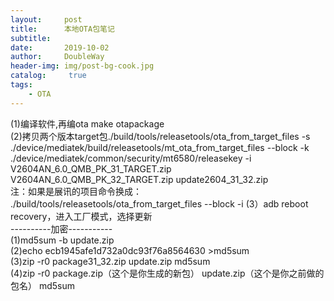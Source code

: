 ```yaml
---
layout:     post
title:      本地OTA包笔记
subtitle:   
date:       2019-10-02
author:     DoubleWay
header-img: img/post-bg-cook.jpg
catalog: 	 true
tags:
    - OTA
---
```

(1)编译软件,再编ota   make otapackage  
(2)拷贝两个版本target包./build/tools/releasetools/ota_from_target_files  -s ./device/mediatek/build/releasetools/mt_ota_from_target_files  --block -k ./device/mediatek/common/security/mt6580/releasekey -i V2604AN_6.0_QMB_PK_31_TARGET.zip V2604AN_6.0_QMB_PK_32_TARGET.zip update2604_31_32.zip  
注：如果是展讯的项目命令换成：
./build/tools/releasetools/ota_from_target_files --block -i 
(3）adb reboot recovery，进入工厂模式，选择更新  
----------加密-----------  
(1)md5sum -b update.zip  
(2)echo ecb1945afe1d732a0dc93f76a8564630 >md5sum  
(3)zip -r0 package31_32.zip update.zip md5sum  
(4)zip -r0 package.zip（这个是你生成的新包） update.zip（这个是你之前做的包名） md5sum  
